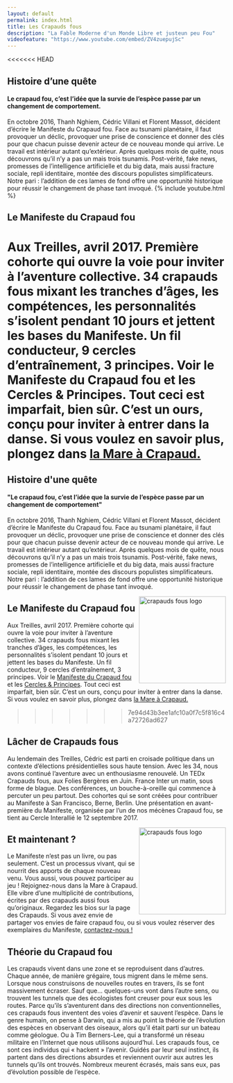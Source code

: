 ```yaml
---
layout: default
permalink: index.html
title: Les Crapauds fous
description: "La Fable Moderne d'un Monde Libre et justeun peu Fou"
videofeature: "https://www.youtube.com/embed/ZV4zuepujSc" 
---
```



<<<<<<< HEAD

## Histoire d’une quête

#### Le crapaud fou, c’est l’idée que la survie de l’espèce passe par un changement de comportement. 
En octobre 2016, Thanh Nghiem, Cédric Villani et Florent Massot, décident d’écrire le Manifeste du Crapaud fou. Face au tsunami planétaire, il faut provoquer un déclic, provoquer une prise de conscience et donner des clés pour que chacun puisse devenir acteur de ce nouveau monde qui arrive. Le travail est intérieur autant qu’extérieur.
Après quelques mois de quête, nous découvrons qu’il n’y a pas un mais trois tsunamis. Post-vérité, fake news, promesses de l’intelligence artificielle et du big data, mais aussi fracture sociale, repli identitaire, montée des discours populistes simplificateurs. 
Notre pari : l’addition de ces lames de fond offre une opportunité historique pour réussir le changement de phase tant invoqué. 
{% include youtube.html %}

## Le Manifeste du Crapaud fou
Aux Treilles, avril 2017. Première cohorte qui ouvre la voie pour inviter à l’aventure collective. 34 crapauds fous mixant les tranches d’âges, les compétences, les personnalités s’isolent pendant 10 jours et jettent les bases du Manifeste. Un fil conducteur, 9 cercles d’entraînement, 3 principes. Voir le Manifeste du Crapaud fou et les Cercles & Principes. 
Tout ceci est imparfait, bien sûr. C’est un ours, conçu pour inviter à entrer dans la danse. Si vous voulez en savoir plus, plongez dans [la Mare à Crapaud.](/textes)
=======
## Histoire d'une quête
#### "Le crapaud fou, c’est l’idée que la survie de l’espèce passe par un changement de comportement" 
En octobre 2016, Thanh Nghiem, Cédric Villani et Florent Massot, décident d’écrire le Manifeste du Crapaud fou. Face au tsunami planétaire, il faut provoquer un déclic, provoquer une prise de conscience et donner des clés pour que chacun puisse devenir acteur de ce nouveau monde qui arrive. Le travail est intérieur autant qu’extérieur.
Après quelques mois de quête, nous découvrons qu’il n’y a pas un mais trois tsunamis. Post-vérité, fake news, promesses de l’intelligence artificielle et du big data, mais aussi fracture sociale, repli identitaire, montée des discours populistes simplificateurs. 
Notre pari : l’addition de ces lames de fond offre une opportunité historique pour réussir le changement de phase tant invoqué. 

<img src="{{ site.urlimg }}/crapaud_fou_sourire.jpg" width="200" align="right" alt="crapauds fous logo" class="illus" />

## Le Manifeste du Crapaud fou
Aux Treilles, avril 2017. Première cohorte qui ouvre la voie pour inviter à l’aventure collective. 34 crapauds fous mixant les tranches d’âges, les compétences, les personnalités s’isolent pendant 10 jours et jettent les bases du Manifeste. Un fil conducteur, 9 cercles d’entraînement, 3 principes. Voir le [Manifeste du Crapaud fou](/manifeste_du_crapaud) et les [Cercles & Principes](/cercles). 
Tout ceci est imparfait, bien sûr. C’est un ours, conçu pour inviter à entrer dans la danse. Si vous voulez en savoir plus, plongez dans [la Mare à Crapaud.](/Mare_a_Crapaud)
>>>>>>> 7e94d43b3ee1afc10a0f7c5f816c4a72726ad627

## Lâcher de Crapauds fous
Au lendemain des Treilles, Cédric est parti en croisade politique dans un contexte d’élections présidentielles sous haute tension. 
Avec les 34, nous avons continué l’aventure avec un enthousiasme renouvelé.
Un TEDx Crapauds fous, aux Folies Bergères en Juin. 
France Inter un matin, sous forme de blague. 
Des conférences, un bouche-à-oreille qui commence à percuter un peu partout.
Des cohortes qui se sont créées pour contribuer au Manifeste à San Francisco, Berne, Berlin.
Une présentation en avant-première du Manifeste, organisée par l’un de nos mécènes Crapaud fou, se tient au Cercle Interallié le 12 septembre 2017.

<img src="{{ site.urlimg }}/crapaud_fou_sourire.jpg" width="200" align="right" alt="crapauds fous logo" class="illus" />

## Et maintenant ?
Le Manifeste n’est pas un livre, ou pas seulement. C’est un processus vivant, qui se nourrit des apports de chaque nouveau venu. 
Vous aussi, vous pouvez participer au jeu ! 
Rejoignez-nous dans la Mare à Crapaud. Elle vibre d’une multiplicité de contributions, écrites par des crapauds aussi fous qu’originaux. Regardez les bios sur la page des Crapauds.
Si vous avez envie de partager vos envies de faire crapaud fou, ou si vous voulez réserver des exemplaires du Manifeste, [contactez-nous !](/contact)

## Théorie du Crapaud fou
Les crapauds vivent dans une zone et se reproduisent dans d’autres. Chaque année, de manière grégaire, tous migrent dans le même sens. Lorsque nous construisons de nouvelles routes en travers, ils se font massivement écraser. Sauf que… quelques-uns vont dans l’autre sens, ou trouvent les tunnels que des écologistes font creuser pour eux sous les routes. Parce qu’ils s’aventurent dans des directions non conventionnelles, ces crapauds fous inventent des voies d’avenir et sauvent l’espèce. Dans le genre humain, on pense à Darwin, qui a mis au point la théorie de l’évolution des espèces en observant des oiseaux, alors qu’il était parti sur un bateau comme géologue. Ou à Tim Berners-Lee, qui a transformé un réseau militaire en l’Internet que nous utilisons aujourd’hui. 
Les crapauds fous, ce sont ces individus qui « hackent » l’avenir. Guidés par leur seul instinct, ils partent dans des directions absurdes et reviennent ouvrir aux autres les tunnels qu’ils ont trouvés. Nombreux meurent écrasés, mais sans eux, pas d’évolution possible de l’espèce.



